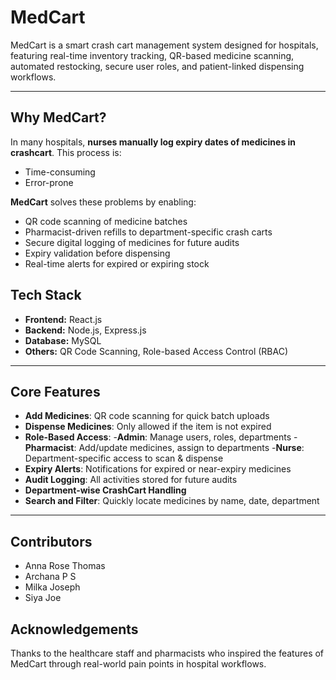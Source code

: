# MedCart
MedCart is a smart crash cart management system designed for hospitals, featuring real-time inventory tracking, QR-based medicine scanning, automated restocking, secure user roles, and patient-linked dispensing workflows.

---

##  Why MedCart?

In many hospitals, **nurses manually log expiry dates of medicines in crashcart**. This process is:

-  Time-consuming  
-  Error-prone

  **MedCart** solves these problems by enabling:

- QR code scanning of medicine batches  
- Pharmacist-driven refills to department-specific crash carts  
- Secure digital logging of medicines for future audits  
- Expiry validation before dispensing  
- Real-time alerts for expired or expiring stock  


##  Tech Stack

- **Frontend:** React.js
- **Backend:** Node.js, Express.js
- **Database:** MySQL
- **Others:** QR Code Scanning, Role-based Access Control (RBAC)

---

## Core Features

-  **Add Medicines**: QR code scanning for quick batch uploads
-  **Dispense Medicines**: Only allowed if the item is not expired
-  **Role-Based Access**:
     -**Admin**: Manage users, roles, departments
     -**Pharmacist**: Add/update medicines, assign to departments
     -**Nurse**: Department-specific access to scan & dispense
-  **Expiry Alerts**: Notifications for expired or near-expiry medicines
-  **Audit Logging**: All activities stored for future audits
-  **Department-wise CrashCart Handling**
-  **Search and Filter**: Quickly locate medicines by name, date, department
---

## Contributors

- Anna Rose Thomas
- Archana P S
- Milka Joseph
- Siya Joe

## Acknowledgements
Thanks to the healthcare staff and pharmacists who inspired the features of MedCart through real-world pain points in hospital workflows.




